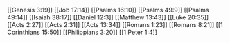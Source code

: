 [[Genesis 3:19]]
[[Job 17:14]]
[[Psalms 16:10]]
[[Psalms 49:9]]
[[Psalms 49:14]]
[[Isaiah 38:17]]
[[Daniel 12:3]]
[[Matthew 13:43]]
[[Luke 20:35]]
[[Acts 2:27]]
[[Acts 2:31]]
[[Acts 13:34]]
[[Romans 1:23]]
[[Romans 8:21]]
[[1 Corinthians 15:50]]
[[Philippians 3:20]]
[[1 Peter 1:4]]
